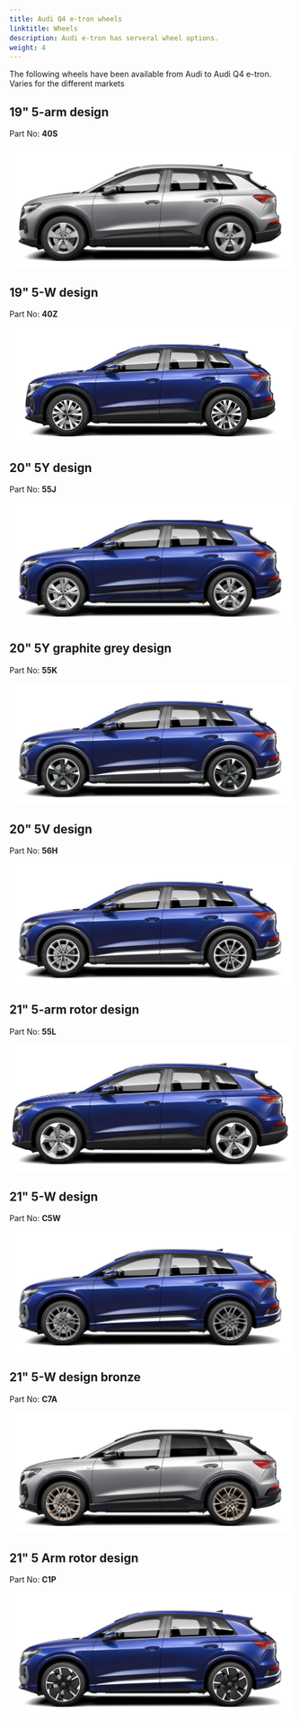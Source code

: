 ```yaml
---
title: Audi Q4 e-tron wheels
linktitle: Wheels
description: Audi e-tron has serveral wheel options.
weight: 4
---
```



The following wheels have been available from Audi to Audi Q4 e-tron. Varies for the different markets

## 19" 5-arm design

 Part No: **40S**

![19 inch 5-arm design](wheel_40S_1.png "19 inch 5-arm design")


## 19" 5-W design

 Part No: **40Z**

![19 inch 5-arm design](wheel_40Z_1.png "19 inch 5-W design")

## 20" 5Y design

 Part No: **55J**

![20 inch 5Y design](wheel_55J_1.png "20 inch 5Y design")

## 20" 5Y graphite grey design

 Part No: **55K**

![20 inch 5Y design](wheel_55K_1.png "20 inch 5Y design graphite grey")

## 20" 5V design

 Part No: **56H**

![20 inch 5Y design](wheel_56H_1.png "20 inch 5V design")


## 21" 5-arm rotor design

 Part No: **55L**

![21 inch 5-arm rotor design](wheel_55L_1.png "21 inch 5-arm rotor design")

## 21" 5-W design

 Part No: **C5W**

![20 inch 5Y design](wheel_C5W_1.png "21 inch 5-W design")

## 21" 5-W design bronze

 Part No: **C7A**

![20 inch 5Y design](wheel_C7A_1.png "21 inch 5-W design bronze for editin one")

## 21" 5 Arm rotor design

 Part No: **C1P**

![20 inch 5Y design](wheel_C1P_1.png "21 inch 5 Arm rotor design")
